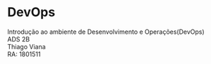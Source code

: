 # DevOps

Introdução ao ambiente de Desenvolvimento e Operações(DevOps) <br/>
ADS 2B<br/>
Thiago Viana<br/>
RA: 1801511<br/>
